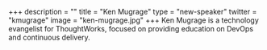 +++
description = ""
title = "Ken Mugrage"
type = "new-speaker"
twitter = "kmugrage"
image = "ken-mugrage.jpg"
+++
Ken Mugrage is a technology evangelist for ThoughtWorks, focused on providing education on DevOps and continuous delivery.